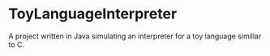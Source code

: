 # ToyLanguageInterpreter
A project written in Java simulating an interpreter for a toy language simillar to C.
